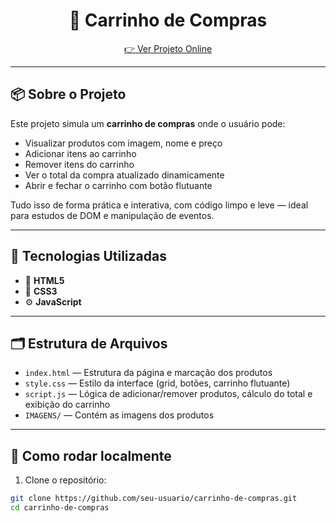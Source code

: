 <h1 align="center">🛒 Carrinho de Compras</h1>


<p align="center">
  <a href="https://carrinho-de-compras-taupe.vercel.app/" target="_blank">
    👉 Ver Projeto Online
  </a>
</p>

---

## 📦 Sobre o Projeto

Este projeto simula um **carrinho de compras** onde o usuário pode:

- Visualizar produtos com imagem, nome e preço  
- Adicionar itens ao carrinho  
- Remover itens do carrinho  
- Ver o total da compra atualizado dinamicamente  
- Abrir e fechar o carrinho com botão flutuante  

Tudo isso de forma prática e interativa, com código limpo e leve — ideal para estudos de DOM e manipulação de eventos.

---

## 🧠 Tecnologias Utilizadas

- 🧱 **HTML5**
- 🎨 **CSS3**
- ⚙️ **JavaScript**

---

## 🗂️ Estrutura de Arquivos

- `index.html` — Estrutura da página e marcação dos produtos  
- `style.css` — Estilo da interface (grid, botões, carrinho flutuante)  
- `script.js` — Lógica de adicionar/remover produtos, cálculo do total e exibição do carrinho  
- `IMAGENS/` — Contém as imagens dos produtos

---

## 🚀 Como rodar localmente

1. Clone o repositório:

```bash
git clone https://github.com/seu-usuario/carrinho-de-compras.git
cd carrinho-de-compras
